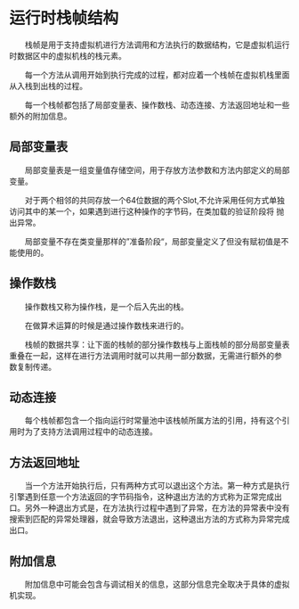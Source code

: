 # 运行时栈帧结构
&emsp;&emsp;栈帧是用于支持虚拟机进行方法调用和方法执行的数据结构，它是虚拟机运行时数据区中的虚拟机栈的栈元素。

&emsp;&emsp;每一个方法从调用开始到执行完成的过程，都对应着一个栈帧在虚拟机栈里面从入栈到出栈的过程。

&emsp;&emsp;每一个栈帧都包括了局部变量表、操作数栈、动态连接、方法返回地址和一些额外的附加信息。

## 局部变量表
&emsp;&emsp;局部变量表是一组变量值存储空间，用于存放方法参数和方法内部定义的局部变量。

&emsp;&emsp;对于两个相邻的共同存放一个64位数据的两个Slot,不允许采用任何方式单独访问其中的某一个，如果遇到进行这种操作的字节码，在类加载的验证阶段将
抛出异常。

&emsp;&emsp;局部变量不存在类变量那样的”准备阶段“，局部变量定义了但没有赋初值是不能使用的。

## 操作数栈
&emsp;&emsp;操作数栈又称为操作栈，是一个后入先出的栈。

&emsp;&emsp;在做算术运算的时候是通过操作数栈来进行的。

&emsp;&emsp;栈帧的数据共享：让下面的栈帧的部分操作数栈与上面栈帧的部分局部变量表重叠在一起，这样在进行方法调用时就可以共用一部分数据，无需进行额外的参
数复制传递。

## 动态连接
&emsp;&emsp;每个栈帧都包含一个指向运行时常量池中该栈帧所属方法的引用，持有这个引用时为了支持方法调用过程中的动态连接。

## 方法返回地址
&emsp;&emsp;当一个方法开始执行后，只有两种方式可以退出这个方法。第一种方式是执行引擎遇到任意一个方法返回的字节码指令，这种退出方法的方式称为正常完成出
口。另外一种退出方式是，在方法执行过程中遇到了异常，在方法的异常表中没有搜索到匹配的异常处理器，就会导致方法退出，这种退出方法的方式称为异常完成出口。

## 附加信息
&emsp;&emsp;附加信息中可能会包含与调试相关的信息，这部分信息完全取决于具体的虚拟机实现。
